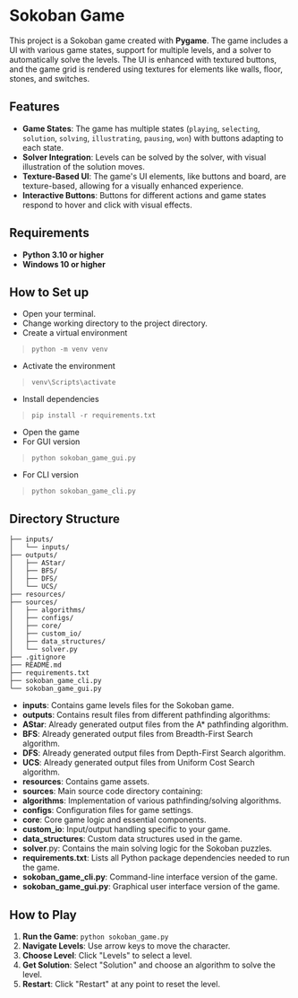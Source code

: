 # Sokoban Game

This project is a Sokoban game created with **Pygame**. The game includes a UI with various game states, support for multiple levels, and a solver to automatically solve the levels. The UI is enhanced with textured buttons, and the game grid is rendered using textures for elements like walls, floor, stones, and switches.

## Features

- **Game States**: The game has multiple states (`playing`, `selecting`, `solution`, `solving`, `illustrating`, `pausing`, `won`) with buttons adapting to each state.
- **Solver Integration**: Levels can be solved by the solver, with visual illustration of the solution moves.
- **Texture-Based UI**: The game's UI elements, like buttons and board, are texture-based, allowing for a visually enhanced experience.
- **Interactive Buttons**: Buttons for different actions and game states respond to hover and click with visual effects.

## Requirements

- **Python 3.10 or higher**
- **Windows 10 or higher**

## How to Set up

- Open your terminal.
- Change working directory to the project directory.
- Create a virtual environment
> `python -m venv venv`
- Activate the environment
> `venv\Scripts\activate`
- Install dependencies
> `pip install -r requirements.txt`
- Open the game
 - For GUI version
 > `python sokoban_game_gui.py`
 - For CLI version
 > `python sokoban_game_cli.py`

## Directory Structure

```
├── inputs/
│   └── inputs/
├── outputs/
│   ├── AStar/
│   ├── BFS/
│   ├── DFS/
│   └── UCS/
├── resources/
├── sources/
│   ├── algorithms/
│   ├── configs/
│   ├── core/
│   ├── custom_io/
│   ├── data_structures/
│   └── solver.py
├── .gitignore
├── README.md
├── requirements.txt
├── sokoban_game_cli.py
└── sokoban_game_gui.py
```

- **inputs**: Contains game levels files for the Sokoban game.
- **outputs**: Contains result files from different pathfinding algorithms:
 - **AStar**: Already generated output files from the A* pathfinding algorithm.
 - **BFS**: Already generated output files from Breadth-First Search algorithm.
 - **DFS**: Already generated output files from Depth-First Search algorithm.
 - **UCS**: Already generated output files from Uniform Cost Search algorithm.
- **resources**: Contains game assets.
- **sources**: Main source code directory containing:
 - **algorithms**: Implementation of various pathfinding/solving algorithms.
 - **configs**: Configuration files for game settings.
 - **core**: Core game logic and essential components.
 - **custom_io**: Input/output handling specific to your game.
 - **data_structures**: Custom data structures used in the game.
 - **solver**.py: Contains the main solving logic for the Sokoban puzzles.
- **requirements.txt**: Lists all Python package dependencies needed to run the game.
- **sokoban_game_cli.py**: Command-line interface version of the game.
- **sokoban_game_gui.py**: Graphical user interface version of the game.

## How to Play

1. **Run the Game**: `python sokoban_game.py`
2. **Navigate Levels**: Use arrow keys to move the character.
3. **Choose Level**: Click "Levels" to select a level.
4. **Get Solution**: Select "Solution" and choose an algorithm to solve the level.
5. **Restart**: Click "Restart" at any point to reset the level.